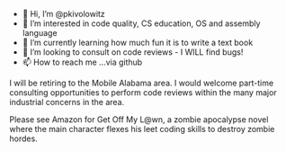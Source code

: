 - 👋 Hi, I’m @pkivolowitz
- 👀 I’m interested in code quality, CS education, OS and assembly language
- 🌱 I’m currently learning how much fun it is to write a text book
- 💞️ I’m looking to consult on code reviews - I WILL find bugs!
- 📫 How to reach me ...via github

I will be retiring to the Mobile Alabama area. I would welcome part-time consulting opportunities to perform code reviews within the many major 
industrial concerns in the area.

Please see Amazon for Get Off My L@wn, a zombie apocalypse novel where the main character flexes his leet coding skills to destroy zombie hordes.

<!---
pkivolowitz/pkivolowitz is a ✨ special ✨ repository because its `README.md` (this file) appears on your GitHub profile.
You can click the Preview link to take a look at your changes.
--->
